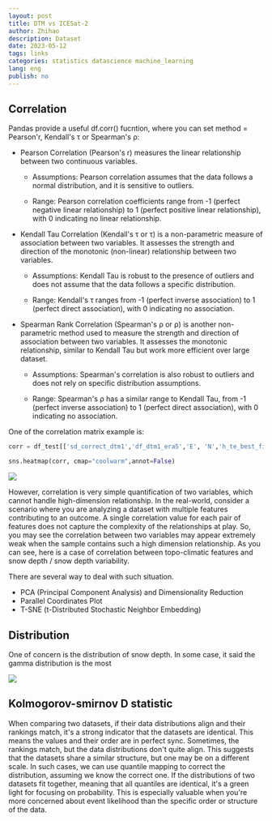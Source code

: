 ```yaml
---
layout: post
title: DTM vs ICESat-2
author: Zhihao
description: Dataset
date: 2023-05-12
tags: links
categories: statistics datascience machine_learning
lang: eng
publish: no
---
```






## Correlation

Pandas provide a useful df.corr() fucntion, where you can set method = Pearson'r, Kendall's τ or Spearman's ρ:

- Pearson Correlation (Pearson's r) measures the linear relationship between two continuous variables.

  - Assumptions: Pearson correlation assumes that the data follows a normal distribution, and it is sensitive to outliers.

  - Range: Pearson correlation coefficients range from -1 (perfect negative linear relationship) to 1 (perfect positive linear relationship), with 0 indicating no linear relationship.

- Kendall Tau Correlation (Kendall's τ or τ) is a non-parametric measure of association between two variables. It assesses the strength and direction of the monotonic (non-linear) relationship between two variables.

  - Assumptions: Kendall Tau is robust to the presence of outliers and does not assume that the data follows a specific distribution.

  - Range: Kendall's τ ranges from -1 (perfect inverse association) to 1 (perfect direct association), with 0 indicating no association.

- Spearman Rank Correlation (Spearman's ρ or ρ) is another non-parametric method used to measure the strength and direction of association between two variables. It assesses the monotonic relationship, similar to Kendall Tau but work more efficient over large dataset.

  - Assumptions: Spearman's correlation is also robust to outliers and does not rely on specific distribution assumptions. 

  - Range: Spearman's ρ has a similar range to Kendall Tau, from -1 (perfect inverse association) to 1 (perfect direct association), with 0 indicating no association.

  

One of the correlation matrix example is:

```python
corr = df_test[['sd_correct_dtm1','df_dtm1_era5','E', 'N','h_te_best_fit','slope', 'aspect', 'planc','profc','curvature','tpi','tpi_9','tpi_27','sd_era','sde_era','wf_positive', 'wf_negative','month']].corr(method='spearman')

sns.heatmap(corr, cmap="coolwarm",annot=False)
```

![](https://i.imgur.com/3eHZufh.png)

However, correlation is very simple quantification of two variables, which cannot handle high-dimension relationship. In the real-world, consider a scenario where you are analyzing a dataset with multiple features contributing to an outcome. A single correlation value for each pair of features does not capture the complexity of the relationships at play. So, you may see the correlation between two variables may appear extremely weak when the sample contains such a high dimension relationship. As you can see, here is a case of correlation between topo-climatic features and snow depth / snow depth variability.



There are several way to deal with such situation.

- PCA (Principal Component Analysis) and Dimensionality Reduction
- Parallel Coordinates Plot
- T-SNE (t-Distributed Stochastic Neighbor Embedding)



## Distribution



One of concern is the distribution of snow depth. In some case, it said the gamma distribution is the most 

![](https://i.imgur.com/wI4trBS.png)



## Kolmogorov-smirnov D statistic



When comparing two datasets, if their data distributions align and their rankings match, it's a strong indicator that the datasets are identical. This means the values and their order are in perfect sync. Sometimes, the rankings match, but the data distributions don't quite align. This suggests that the datasets share a similar structure, but one may be on a different scale. In such cases, we can use quantile mapping to correct the distribution, assuming we know the correct one. If the distributions of two datasets fit together, meaning that all quantiles are identical, it's a green light for focusing on probability. This is especially valuable when you're more concerned about event likelihood than the specific order or structure of the data.
